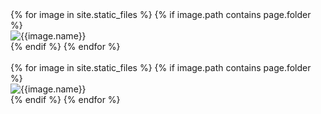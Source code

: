 
<div class="carousel" data-flickity='{ "imagesLoaded": true, "percentPosition": false, "adaptiveHeight": true, "fullscreen": true, "autoPlay": true, "lazyLoad": 1 }'>
  {% for image  in site.static_files %} 
    {% if image.path contains page.folder  %}
    <div class="carousel-cell">
        <img class="carousel-cell-image" data-flickity-lazyload="{{ site.baseurl }}{{ image.path }}" alt="{{image.name}}" />
    </div>      
    {% endif %}  
  {% endfor %}  
</div>
<br/>
<div class="row">
  {% for image  in site.static_files %} 
    {% if image.path contains page.folder  %}
        <div class="col s12 m6">
            <div class="card">
                <div class="card-image" >
                    <img src="{{ site.baseurl }}{{ image.path }}" alt="{{image.name}}" />      
                </div>
            </div>
        </div>        
    {% endif %}  
  {% endfor %}
</div>
